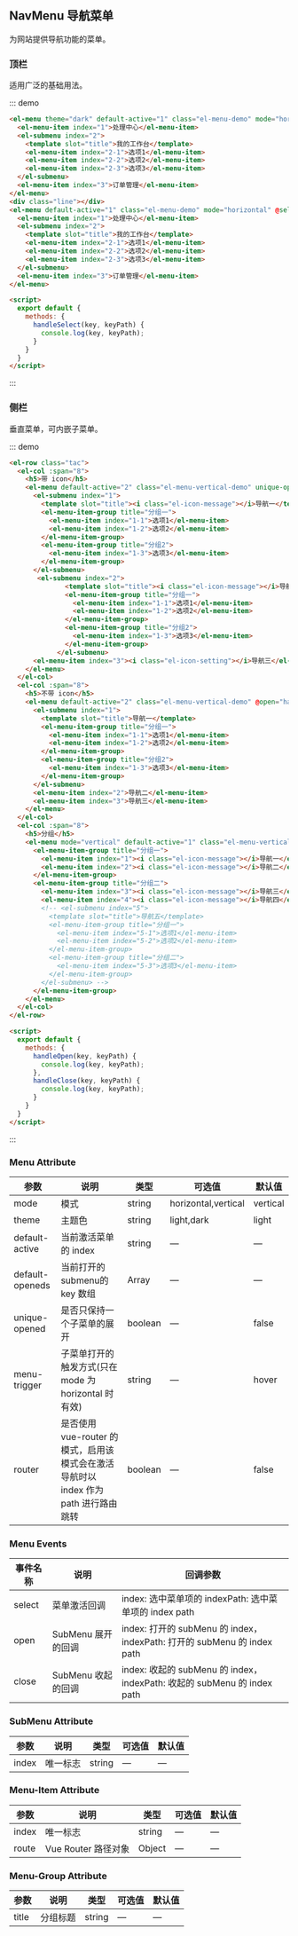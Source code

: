 <style>
  .demo-box.demo-menu {
    .el-menu-demo {
      padding-left: 55px;
    }
    .el-menu-vertical-demo {
      width: 200px;
      min-height: 400px;
    }
    .line {
      height: 1px;
      background-color: #e0e6ed;
      margin: 35px -24px;
    }
    h5 {
      font-size: 14px;
      color: #8492a6;
      margin-top: 10px;
    }
    .tac {
      text-align: center;

      .el-menu-vertical-demo {
        display: inline-block;
        text-align: left;
      }
    }
  }
</style>

<script>
  export default {
    methods: {
      handleOpen(key, keyPath) {
        console.log(key, keyPath);
      },
      handleClose(key, keyPath) {
        console.log(key, keyPath);
      },
      handleSelect(key, keyPath) {
        console.log(key, keyPath);
      }
    }
  }
</script>

## NavMenu 导航菜单

为网站提供导航功能的菜单。

### 顶栏

适用广泛的基础用法。

::: demo
```html
<el-menu theme="dark" default-active="1" class="el-menu-demo" mode="horizontal" @select="handleSelect">
  <el-menu-item index="1">处理中心</el-menu-item>
  <el-submenu index="2">
    <template slot="title">我的工作台</template>
    <el-menu-item index="2-1">选项1</el-menu-item>
    <el-menu-item index="2-2">选项2</el-menu-item>
    <el-menu-item index="2-3">选项3</el-menu-item>
  </el-submenu>
  <el-menu-item index="3">订单管理</el-menu-item>
</el-menu>
<div class="line"></div>
<el-menu default-active="1" class="el-menu-demo" mode="horizontal" @select="handleSelect">
  <el-menu-item index="1">处理中心</el-menu-item>
  <el-submenu index="2">
    <template slot="title">我的工作台</template>
    <el-menu-item index="2-1">选项1</el-menu-item>
    <el-menu-item index="2-2">选项2</el-menu-item>
    <el-menu-item index="2-3">选项3</el-menu-item>
  </el-submenu>
  <el-menu-item index="3">订单管理</el-menu-item>
</el-menu>

<script>
  export default {
    methods: {
      handleSelect(key, keyPath) {
        console.log(key, keyPath);
      }
    }
  }
</script>
```
:::

### 侧栏

垂直菜单，可内嵌子菜单。

::: demo
```html
<el-row class="tac">
  <el-col :span="8">
    <h5>带 icon</h5>
    <el-menu default-active="2" class="el-menu-vertical-demo" unique-opened="true"  @open="handleOpen" @close="handleClose">
      <el-submenu index="1">
        <template slot="title"><i class="el-icon-message"></i>导航一</template>
        <el-menu-item-group title="分组一">
          <el-menu-item index="1-1">选项1</el-menu-item>
          <el-menu-item index="1-2">选项2</el-menu-item>
        </el-menu-item-group>
        <el-menu-item-group title="分组2">
          <el-menu-item index="1-3">选项3</el-menu-item>
        </el-menu-item-group>
      </el-submenu>
       <el-submenu index="2">
              <template slot="title"><i class="el-icon-message"></i>导航二</template>
              <el-menu-item-group title="分组一">
                <el-menu-item index="1-1">选项1</el-menu-item>
                <el-menu-item index="1-2">选项2</el-menu-item>
              </el-menu-item-group>
              <el-menu-item-group title="分组2">
                <el-menu-item index="1-3">选项3</el-menu-item>
              </el-menu-item-group>
            </el-submenu>
      <el-menu-item index="3"><i class="el-icon-setting"></i>导航三</el-menu-item>
    </el-menu>
  </el-col>
  <el-col :span="8">
    <h5>不带 icon</h5>
    <el-menu default-active="2" class="el-menu-vertical-demo" @open="handleOpen" @close="handleClose" theme="dark">
      <el-submenu index="1">
        <template slot="title">导航一</template>
        <el-menu-item-group title="分组一">
          <el-menu-item index="1-1">选项1</el-menu-item>
          <el-menu-item index="1-2">选项2</el-menu-item>
        </el-menu-item-group>
        <el-menu-item-group title="分组2">
          <el-menu-item index="1-3">选项3</el-menu-item>
        </el-menu-item-group>
      </el-submenu>
      <el-menu-item index="2">导航二</el-menu-item>
      <el-menu-item index="3">导航三</el-menu-item>
    </el-menu>
  </el-col>
  <el-col :span="8">
    <h5>分组</h5>
    <el-menu mode="vertical" default-active="1" class="el-menu-vertical-demo">
      <el-menu-item-group title="分组一">
        <el-menu-item index="1"><i class="el-icon-message"></i>导航一</el-menu-item>
        <el-menu-item index="2"><i class="el-icon-message"></i>导航二</el-menu-item>
      </el-menu-item-group>
      <el-menu-item-group title="分组二">
        <el-menu-item index="3"><i class="el-icon-message"></i>导航三</el-menu-item>
        <el-menu-item index="4"><i class="el-icon-message"></i>导航四</el-menu-item>
        <!-- <el-submenu index="5">
          <template slot="title">导航五</template>
          <el-menu-item-group title="分组一">
            <el-menu-item index="5-1">选项1</el-menu-item>
            <el-menu-item index="5-2">选项2</el-menu-item>
          </el-menu-item-group>
          <el-menu-item-group title="分组二">
            <el-menu-item index="5-3">选项3</el-menu-item>
          </el-menu-item-group>
        </el-submenu> -->
      </el-menu-item-group>
    </el-menu>
  </el-col>
</el-row>

<script>
  export default {
    methods: {
      handleOpen(key, keyPath) {
        console.log(key, keyPath);
      },
      handleClose(key, keyPath) {
        console.log(key, keyPath);
      }
    }
  }
</script>
```
:::

### Menu Attribute
| 参数      | 说明    | 类型      | 可选值       | 默认值   |
|---------- |-------- |---------- |-------------  |-------- |
| mode     | 模式   | string  |   horizontal,vertical   | vertical |
| theme     | 主题色   | string    | light,dark | light |
| default-active | 当前激活菜单的 index | string    | — | — |
| default-openeds | 当前打开的submenu的 key 数组 | Array    | — | — |
| unique-opened  | 是否只保持一个子菜单的展开 | boolean   | — | false   |
| menu-trigger  | 子菜单打开的触发方式(只在 mode 为 horizontal 时有效) | string   | — | hover   |
| router  | 是否使用 vue-router 的模式，启用该模式会在激活导航时以 index 作为 path 进行路由跳转 | boolean   | — | false   |

### Menu Events
| 事件名称      | 说明    | 回调参数      |
|---------- |-------- |---------- |
| select  | 菜单激活回调 | index: 选中菜单项的 indexPath: 选中菜单项的 index path  |
| open  | SubMenu 展开的回调 | index: 打开的 subMenu 的 index， indexPath: 打开的 subMenu 的 index path  |
| close  | SubMenu 收起的回调 | index: 收起的 subMenu 的 index， indexPath: 收起的 subMenu 的 index path  |

### SubMenu Attribute
| 参数      | 说明    | 类型      | 可选值       | 默认值   |
|---------- |-------- |---------- |-------------  |-------- |
| index     | 唯一标志   | string  | — | — |

### Menu-Item Attribute
| 参数      | 说明    | 类型      | 可选值       | 默认值   |
|---------- |-------- |---------- |-------------  |-------- |
| index     | 唯一标志   | string  | — | — |
| route     | Vue Router 路径对象 | Object | — | — |

### Menu-Group Attribute
| 参数      | 说明    | 类型      | 可选值       | 默认值   |
|---------- |-------- |---------- |-------------  |-------- |
| title     | 分组标题   | string  | — | — |
